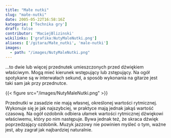 ```yaml
---
title: "Małe nutki"
slug: "małe-nutki"
date: 2005-05-22T16:58:16Z
kategorie: ['Technika gry']
draft: false
contributor: 'MaciejBlizinski'
wikilinks: ['grafika:NutyMaleNutki.png']
aliases: ['/gitara/Małe_nutki', 'male-nutki']
images:
  - path: "/images/NutyMaleNutki.png"
---
```

...to dwie lub więcej przednutek umieszczonych przed dźwiękiem
właściwym. Mogą mieć kierunek wstępujący lub zstępujący. Na ogół
spotykane są w interwałach sekund, a sposób wykonania na gitarze jest
taki sam jak przy przednutce.

{{< figure src="/images/NutyMaleNutki.png" >}}

Przednutki w zasadzie nie mają własnej, określonej wartości rytmicznej.
Wykonuje się je jak najszybciej, w praktyce mają jednak jakąś wartość
czasową. Na ogół ozdobnik odbiera ułamek wartości rytmicznej dźwiękowi
właściwemu, który po nim następuje. Bywa jednak też, że skraca dźwięk
poprzedzający ozdobnik. Muzyk jazzowy nie powinien myśleć o tym, ważne
jest, aby zagrał jak najbardziej naturalnie.

